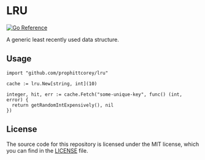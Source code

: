 # LRU

[![Go Reference](https://pkg.go.dev/badge/github.com/prophittcorey/lru.svg)](https://pkg.go.dev/github.com/prophittcorey/lru)

A generic least recently used data structure.

## Usage

```golang
import "github.com/prophittcorey/lru"

cache := lru.New[string, int](10)

integer, hit, err := cache.Fetch("some-unique-key", func() (int, error) {
  return getRandomIntExpensively(), nil
})
```

## License

The source code for this repository is licensed under the MIT license, which you can
find in the [LICENSE](LICENSE.md) file.
